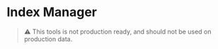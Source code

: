 # Index Manager

> :warning: This tools is not production ready, and should not be used on production data.

